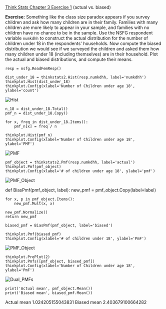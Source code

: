 [Think Stats Chapter 3 Exercise 1](http://greenteapress.com/thinkstats2/html/thinkstats2004.html#toc31) (actual vs. biased)

**Exercise:** Something like the class size paradox appears if you survey children and ask how many children are in their family. Families with many children are more likely to appear in your sample, and families with no children have no chance to be in the sample.
Use the NSFG respondent variable `numkdhh` to construct the actual distribution for the number of children under 18 in the respondents' households.
Now compute the biased distribution we would see if we surveyed the children and asked them how many children under 18 (including themselves) are in their household.
Plot the actual and biased distributions, and compute their means.

    resp = nsfg.ReadFemResp()
    
    dist_under_18 = thinkstats2.Hist(resp.numkdhh, label='numkdhh')
    thinkplot.Hist(dist_under_18)
    thinkplot.Config(xlabel='Number of Children under age 18', ylabel='count')
    
![Hist](https://i.imgur.com/HmcH089.png)

    n_18 = dist_under_18.Total()
    pmf_n = dist_under_18.Copy()

    for x, freq in dist_under_18.Items():
        pmf_n[x] = freq / n

    thinkplot.Hist(pmf_n)
    thinkplot.Config(xlabel='Number of Children under age 18', ylabel='PMF')

![PMF](https://i.imgur.com/eCtzKbY.png)

    pmf_object = thinkstats2.Pmf(resp.numkdhh, label='actual')
    thinkplot.Pmf(pmf_object)
    thinkplot.Config(xlabel='# of children under age 18', ylabel='pmf')
    
![PMF_Object](https://i.imgur.com/JsYS5Kl.png)

def BiasPmf(pmf_object, label):
    new_pmf = pmf_object.Copy(label=label)
    
    for x, p in pmf_object.Items():
        new_pmf.Mult(x, x)
        
    new_pmf.Normalize()
    return new_pmf
    
    biased_pmf = BiasPmf(pmf_object, label='biased')

    thinkplot.Pmf(biased_pmf)
    thinkplot.Config(xlabel='# of children under 18', ylabel='PmF')
    
![PMF_Object](https://i.imgur.com/qzRgSS0.png)

    thinkplot.PrePlot(2)
    thinkplot.Pmfs([pmf_object, biased_pmf])
    thinkplot.Config(xlabel='Number of Children under age 18', ylabel='PmF')
    
![Dual_PMFs](https://i.imgur.com/MLY5ES2.png)

    print('Actual mean', pmf_object.Mean())
    print('Biased mean', biased_pmf.Mean())
    
Actual mean 1.024205155043831
Biased mean 2.403679100664282
